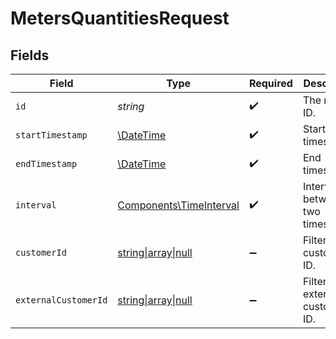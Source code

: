 # MetersQuantitiesRequest


## Fields

| Field                                                                                              | Type                                                                                               | Required                                                                                           | Description                                                                                        |
| -------------------------------------------------------------------------------------------------- | -------------------------------------------------------------------------------------------------- | -------------------------------------------------------------------------------------------------- | -------------------------------------------------------------------------------------------------- |
| `id`                                                                                               | *string*                                                                                           | :heavy_check_mark:                                                                                 | The meter ID.                                                                                      |
| `startTimestamp`                                                                                   | [\DateTime](https://www.php.net/manual/en/class.datetime.php)                                      | :heavy_check_mark:                                                                                 | Start timestamp.                                                                                   |
| `endTimestamp`                                                                                     | [\DateTime](https://www.php.net/manual/en/class.datetime.php)                                      | :heavy_check_mark:                                                                                 | End timestamp.                                                                                     |
| `interval`                                                                                         | [Components\TimeInterval](../../Models/Components/TimeInterval.md)                                 | :heavy_check_mark:                                                                                 | Interval between two timestamps.                                                                   |
| `customerId`                                                                                       | [string\|array\|null](../../Models/Operations/MetersQuantitiesQueryParamCustomerIDFilter.md)       | :heavy_minus_sign:                                                                                 | Filter by customer ID.                                                                             |
| `externalCustomerId`                                                                               | [string\|array\|null](../../Models/Operations/MetersQuantitiesQueryParamExternalCustomerIDFilter.md) | :heavy_minus_sign:                                                                                 | Filter by external customer ID.                                                                    |